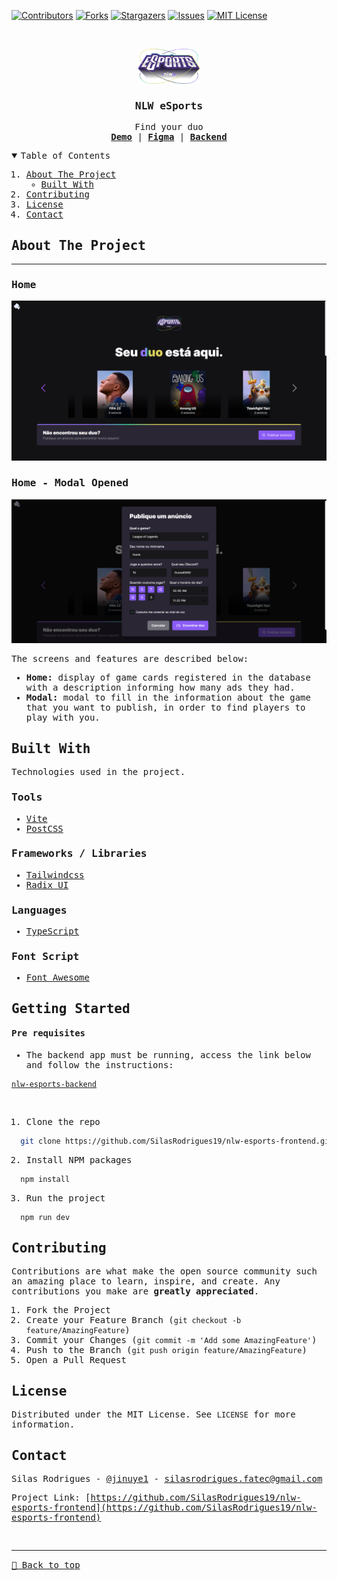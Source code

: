 [![Contributors][contributors-shield]][contributors-url]
[![Forks][forks-shield]][forks-url]
[![Stargazers][stars-shield]][stars-url]
[![Issues][issues-shield]][issues-url]
[![MIT License][license-shield]][license-url]

<!-- PROJECT LOGO -->
<br />
<samp>
<p align="center">
  <a href="#">
    <img src="./src/assets/logo-nlw-esports.svg" alt="Logo" width="100">
  </a>

  <h3 align="center">NLW eSports</h3>

  <p align="center">
    Find your duo
    <br />
    <a href="#"><strong>Demo</strong></a>
    &#124;
    <a href="https://www.figma.com/file/SOKqRWoHHTlHBTbtsq4SeB/NLW-eSports-(Community)?node-id=0%3A1"><strong>Figma</strong></a>
    &#124;
    <a href="https://github.com/SilasRodrigues19/nlw-esports-backend"><strong>Backend</strong></a>
    <br />
  </p>
</p>

<!-- TABLE OF CONTENTS -->
<details open="open">
  <summary>Table of Contents</summary>
  <ol>
    <li>
      <a href="#about-the-project">About The Project</a>
      <ul>
        <li><a href="#built-with">Built With</a></li>
      </ul>
    </li>
    <li><a href="#contributing">Contributing</a></li>
    <li><a href="#license">License</a></li>
    <li><a href="#contact">Contact</a></li>
  </ol>
</details>

<!-- ABOUT THE PROJECT -->

## About The Project

<hr>

### Home

[![Preview][product-screenshot]](#)

### Home - Modal Opened

[![Preview][product-screenshot2]](#)

The screens and features are described below:

- **Home:** display of game cards registered in the database with a description informing how many ads they had.
- **Modal:** modal to fill in the information about the game that you want to publish, in order to find players to play with you.

## Built With

Technologies used in the project.

### Tools

- [Vite](https://vitejs.dev)
- [PostCSS](https://postcss.org)

### Frameworks / Libraries

- [Tailwindcss](https://tailwindcss.com)
- [Radix UI](https://www.radix-ui.com/)

### Languages

- [TypeScript](https://www.typescriptlang.org/)

### Font Script

- [Font Awesome](https://fontawesome.com)

<!-- GETTING STARTED -->

## Getting Started

#### Pre requisites

- The backend app must be running, access the link below and follow the instructions:

[`nlw-esports-backend`](https://github.com/SilasRodrigues19/nlw-esports-backend)

<br>

1. Clone the repo

```sh
  git clone https://github.com/SilasRodrigues19/nlw-esports-frontend.git && cd nlw-esports-frontend
```

2. Install NPM packages

```sh
  npm install
```

3. Run the project

```sh
  npm run dev
```

<!-- CONTRIBUTING -->

## Contributing

Contributions are what make the open source community such an amazing place to learn, inspire, and create. Any contributions you make are **greatly appreciated**.

1. Fork the Project
2. Create your Feature Branch (`git checkout -b feature/AmazingFeature`)
3. Commit your Changes (`git commit -m 'Add some AmazingFeature'`)
4. Push to the Branch (`git push origin feature/AmazingFeature`)
5. Open a Pull Request

<!-- LICENSE -->

## License

Distributed under the MIT License. See `LICENSE` for more information.

<!-- CONTACT -->

## Contact

Silas Rodrigues - [@jinuye1](https://twitter.com/jinuye1) - silasrodrigues.fatec@gmail.com

Project Link: [https://github.com/SilasRodrigues19/nlw-esports-frontend](https://github.com/SilasRodrigues19/nlw-esports-frontend) <br>

<!-- MARKDOWN LINKS & IMAGES -->
<!-- https://www.markdownguide.org/basic-syntax/#reference-style-links -->

[contributors-shield]: https://img.shields.io/github/contributors/SilasRodrigues19/nlw-esports-frontend.svg?style=for-the-badge
[contributors-url]: https://github.com/SilasRodrigues19/nlw-esports-frontend/graphs/contributors
[forks-shield]: https://img.shields.io/github/forks/SilasRodrigues19/nlw-esports-frontend.svg?style=for-the-badge
[forks-url]: https://github.com/SilasRodrigues19/nlw-esports-frontend/network/members
[stars-shield]: https://img.shields.io/github/stars/SilasRodrigues19/nlw-esports-frontend.svg?style=for-the-badge
[stars-url]: https://github.com/SilasRodrigues19/nlw-esports-frontend/stargazers
[issues-shield]: https://img.shields.io/github/issues/SilasRodrigues19/nlw-esports-frontend.svg?style=for-the-badge
[issues-url]: https://github.com/SilasRodrigues19/nlw-esports-frontend/issues
[license-shield]: https://img.shields.io/github/license/SilasRodrigues19/nlw-esports-frontend.svg?style=for-the-badge
[license-url]: https://github.com/SilasRodrigues19/nlw-esports-frontend/blob/master/LICENSE
[product-screenshot]: ./public/preview.png
[product-screenshot2]: ./public/preview2.png
[license-url]: https://github.com/SilasRodrigues19/nlw-esports-frontend/blob/master/LICENSE

<br><hr>
[🔼 Back to top](#NLW-eSports)
